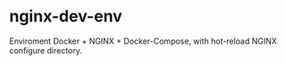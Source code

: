 # nginx-dev-env
Enviroment Docker + NGINX + Docker-Compose, with hot-reload NGINX configure directory.

